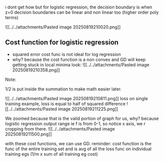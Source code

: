 i dont get how but for logistic regression, the decision boundary is when z=0
decision boundaries can be linear and non linear too (higher order poly terms)

![[../../attachments/Pasted image 20250819210020.png]]

## Cost function for logistic regression

- squared error cost func is not ideal for log regression
- why? because the cost function is a non convex and GD will keep getting stuck in local minima look:
![[../../attachments/Pasted image 20250819210358.png]]

Note:

1/2 is put inside the summation to make math easier later.

![[../../attachments/Pasted image 20250819210811.png]]
loss on single training example, loss is equal to half of squared difference
![[../../attachments/Pasted image 20250819211225.png]]

We zoomed because that is the valid portion of graph for us, why? because logistic regression output range ie f is from 0-1, so notice x axis, we r cropping from there.
![[../../attachments/Pasted image 20250819211500.png]]

with these cost functions, we can use GD.
reminder: cost function is the func of the entire training set and is avg of all the loss func on individual training egs (1/m x sum of all training eg cost)


